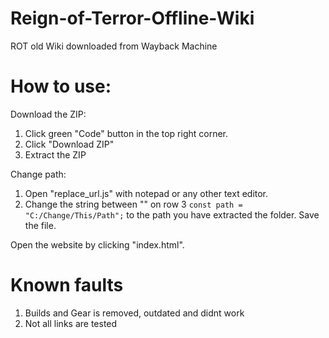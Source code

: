 # Reign-of-Terror-Offline-Wiki
ROT old Wiki downloaded from Wayback Machine

# How to use:
Download the ZIP:
1. Click green "Code" button in the top right corner.
2. Click "Download ZIP"
3. Extract the ZIP

Change path:
1. Open "replace_url.js" with notepad or any other text editor.
2. Change the string between "" on row 3 ```const path = "C:/Change/This/Path";``` to the path you have extracted the folder. Save the file.

Open the website by clicking "index.html".

# Known faults
1. Builds and Gear is removed, outdated and didnt work
2. Not all links are tested
